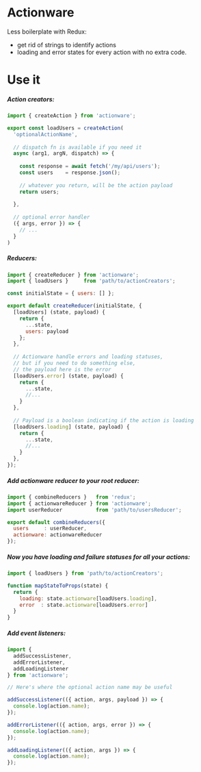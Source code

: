 # Actionware
Less boilerplate with Redux: 
- get rid of strings to identify actions
- loading and error states for every action with no extra code.

# Use it

##### Action creators:
```js
import { createAction } from 'actionware';

export const loadUsers = createAction(
  'optionalActionName',
  
  // dispatch fn is available if you need it
  async (arg1, argN, dispatch) => {
    
    const response = await fetch('/my/api/users');
    const users    = response.json();
    
    // whatever you return, will be the action payload
    return users;
    
  },
  
  // optional error handler
  ({ args, error }) => {
    // ...
  }
)
```

##### Reducers:
```js
import { createReducer } from 'actionware';
import { loadUsers }     from 'path/to/actionCreators';

const initialState = { users: [] };

export default createReducer(initialState, {
  [loadUsers] (state, payload) {
    return { 
      ...state,
      users: payload
    };
  },
  
  // Actionware handle errors and loading statuses,
  // but if you need to do something else,
  // the payload here is the error
  [loadUsers.error] (state, payload) {
    return {
      ...state,
      //...
    }
  },
  
  // Payload is a boolean indicating if the action is loading
  [loadUsers.loading] (state, payload) {
    return {
      ...state,
      //...
    }
  },
});
```

##### Add actionware reducer to your root reducer:
```js
import { combineReducers }   from 'redux';
import { actionwareReducer } from 'actionware';
import userReducer           from 'path/to/usersReducer';

export default combineReducers({
  users     : userReducer,
  actionware: actionwareReducer
});
```

##### Now you have loading and failure statuses for all your actions:
```js
import { loadUsers } from 'path/to/actionCreators';

function mapStateToProps(state) {
  return {
    loading: state.actionware[loadUsers.loading],
    error  : state.actionware[loadUsers.error]
  }
}
```

##### Add event listeners:
```js
import { 
  addSuccessListener, 
  addErrorListener, 
  addLoadingListener 
} from 'actionware';

// Here's where the optional action name may be useful

addSuccessListener(({ action, args, payload }) => {
  console.log(action.name);
});

addErrorListener(({ action, args, error }) => {
  console.log(action.name);
});

addLoadingListener(({ action, args }) => {
  console.log(action.name);
});
```
